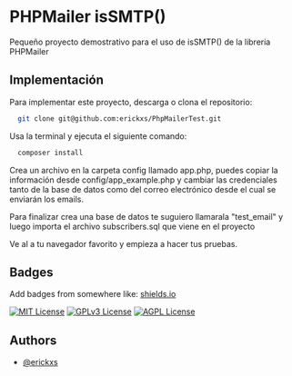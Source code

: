 # PHPMailer isSMTP()

Pequeño proyecto demostrativo para el uso de isSMTP() de la libreria PHPMailer

## Implementación

Para implementar este proyecto, descarga o clona el repositorio:

```bash
  git clone git@github.com:erickxs/PhpMailerTest.git
```

Usa la terminal y ejecuta el siguiente comando:

```bash
  composer install
```

Crea un archivo en la carpeta config llamado app.php, puedes copiar la información desde config/app_example.php y cambiar las credenciales tanto de la base de datos como del correo electrónico desde el cual se enviarán los emails.

Para finalizar crea una base de datos te suguiero llamarala "test_email" y luego importa el archivo subscribers.sql que viene en el proyecto

Ve al a tu navegador favorito y empieza a hacer tus pruebas.

## Badges

Add badges from somewhere like: [shields.io](https://shields.io/)

[![MIT License](https://img.shields.io/badge/License-MIT-green.svg)](https://choosealicense.com/licenses/mit/)
[![GPLv3 License](https://img.shields.io/badge/License-GPL%20v3-yellow.svg)](https://opensource.org/licenses/)
[![AGPL License](https://img.shields.io/badge/license-AGPL-blue.svg)](http://www.gnu.org/licenses/agpl-3.0)

## Authors

- [@erickxs](https://www.github.com/erickxs)
